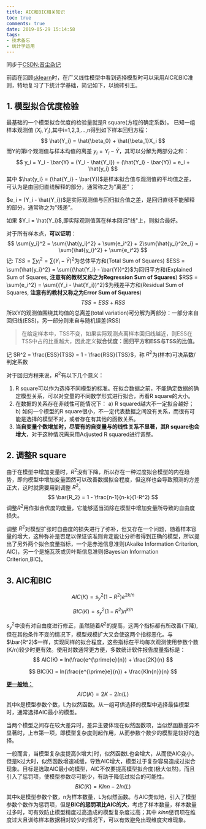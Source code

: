 ```yaml
---
title: AIC和BIC相关知识
toc: true
comments: true
date: 2019-05-29 15:14:58
tags: 
- 技术备忘
- 统计学运用
---
```


同步于[CSDN](https://blog.csdn.net/buracag_mc);[音尘杂记](https://www.runblog.online/)

前面在回顾[sklearn](https://github.com/scikit-learn/scikit-learn)时，在广义线性模型中看到选择模型时可以采用AIC和BIC准则，特地复习了下统计学基础，简记如下，以抛砖引玉。

<!--more-->

## 1. 模型拟合优度检验

最基础的一个模型拟合优度的检验量就是R square(方程的确定系数)。
已知一组样本观测值 $(X_i, Y_i)$,其中i=1,2,3,...,n得到如下样本回归方程：
$$
\hat{Y_i} = \hat{\beta_0} + \hat{\beta_1}X_i
$$
而Y的第i个观测值与样本均值的离差 $y_i = Y_i - \bar{Y}$，其可以分解为两部分之和：
$$
y_i = Y_i - \bar{Y} = (Y_i - \hat{Y_i}) + (\hat{Y_i} - \bar{Y}) = e_i + \hat{y_i}
$$
其中 $\hat{y_i} = (\hat{Y_i} - \bar{Y})$是样本拟合值与观测值的平均值之差，可认为是由回归直线解释的部分，通常称之为"离差"；

$e_i = (Y_i - \hat{Y_i})$是实际观测值与回归拟合值之差，是回归直线不能解释的部分，通常称之为"残差"。

如果 $Y_i = \hat{Y_i}$,即实际观测值落在样本回归"线"上，则拟合最好。

对于所有样本点，**可以证明**：
$$
\sum{y_i}^2 = \sum{\hat{y_i}^2} + \sum{e_i^2} + 2\sum{\hat{y_i}^2e_i} = \sum{\hat{y_i}^2} + \sum{e_i^2}
$$
记:
$TSS = \sum{y_i^2} = \sum{(Y_i - \bar{Y})^2}$为总体平方和(Total Sum of Squares)
$ESS = \sum{\hat{y_i}^2} = \sum{(\hat{Y_i} - \bar{Y})^2}$为回归平方和(Explained Sum of Squares, **注意有的教材又称之为Regression Sum of Squares**)
$RSS = \sum{e_i^2} = \sum{(Y_i - \hat{Y_i})^2}$为残差平方和(Residual Sum of Squares, **注意有的教材又称之为Error Sum of Squares**)
$$
TSS = ESS + RSS
$$
所以Y的观测值围绕其均值的总离差(total variation)可分解为两部分：一部分来自回归线(ESS)，另一部分则来自与随机误差(RSS)

> 在给定样本中，TSS不变，如果实际观测点离样本回归线越近，则ESS在TSS中占的比重越大，因此定义**拟合优度：回归平方和ESS与TSS的比值。**

记 $R^2 = \frac{ESS}{TSS} = 1 - \frac{RSS}{TSS}$，称 $R^2$为(样本)可决系数/判定系数

对于回归方程来说，$R^2$有以下几个意义：

1. R square可以作为选择不同模型的标准。在拟合数据之前，不能确定数据的确定模型关系，可以对变量的不同数学形式进行拟合，再看R square的大小。
2. 在数据的关系存在非线性可能情况下：
   a) R squared越大不一定拟合越好；
   b) 如何一个模型的R square很小，不一定代表数据之间没有关系，而很有可能是选择的模型不对，或者存在有其他的函数关系。
3. **当自变量个数增加时，尽管有的自变量与的线性关系不显著，其R square也会增大**，对于这种情况需采用Adjusted R squared进行调整。

## 2. 调整R square

由于在模型中增加变量时，$R^2$没有下降，所以存在一种过度拟合模型的内在趋势，即向模型中增加变量固然可以改善数据拟合程度，但这样也会导致预测的方差正大，这时就需要用到调整 $R^2$。
$$
\bar{R_2} = 1 - \frac{n-1}{n-k}(1-R^2)
$$
调整$R^2$用作拟合优度的度量，它能够适当消除在模型中增加变量所导致的自由度损失。

调整 $R^2$对模型扩张时自由度的损失进行了弥补，但又存在一个问题，随着样本容量的增大，这种弥补是否足以保证该准则肯定能让分析者得到正确的模型，所以提出了另外两个拟合度量指标，一个是赤池信息准则(Akaike Information Criterion, AIC)，另一个是施瓦茨或贝叶斯信息准则(Bayesian Information Criterion,BIC)。

## 3. AIC和BIC

$$
AIC(K) = s_y^2(1-R^2)e^{2k/n}
$$

$$
BIC(K) = s_y^2(1-R^2)n^{k/n}
$$

$s_y^2$中没有对自由度进行修正，虽然随着$R^2$的提高，这两个指标都有所改善(下降),但在其他条件不变的情况下，模型规模扩大又会使这两个指标恶化。与$\bar{R^2}$一样，实现同样的拟合程度，这些指标在平均每次观测使用参数个数(K/n)较少时更有效。使用对数通常更方便，多数统计软件报告度量指标是：
$$
AIC(K) = ln(\frac{e^{\prime}e}{n}) + \frac{2K}{n}
$$

$$
BIC(K) = ln(\frac{e^{\prime}e}{n}) + \frac{Kln{n}}{n}
$$

<u>**更一般地：**</u>
$$
AIC(K) = 2K - 2ln(L)
$$
其中k是模型参数个数，L为似然函数。从一组可供选择的模型中选择最佳模型时，通常选择AIC最小的模型。

当两个模型之间存在较大差异时，差异主要体现在似然函数项，当似然函数差异不显著时，上市第一项，即模型复杂度则起作用，从而参数个数少的模型是较好的选择。

一般而言，当模型复杂度提高(k增大)时，似然函数L也会增大，从而使AIC变小，但是k过大时，似然函数增速减缓，导致AIC增大，模型过于复杂容易造成过拟合现象。目标是选取AIC最小的模型，AIC不仅要提高模型拟合度(极大似然)，而且引入了惩罚项，使模型参数尽可能少，有助于降低过拟合的可能性。
$$
BIC(K) = Kln{n} - 2ln(L)
$$
其中k是模型参数个数，n为样本数量，L为似然函数。与AIC类似地，引入了模型参数个数作为惩罚项，但是**BIC的惩罚项比AIC的大**，考虑了样本数量，样本数量过多时，可有效防止模型精度过高造成的模型复杂度过高；其中 $kln{n}$惩罚项在维度过大且训练样本数据相对较少的情况下，可以有效避免出现维度灾难现象。